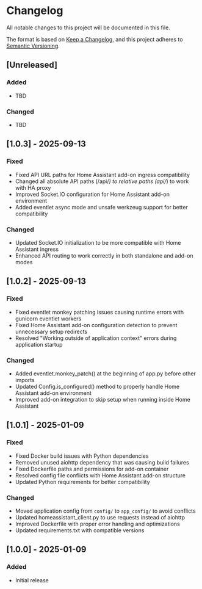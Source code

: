 # Changelog

All notable changes to this project will be documented in this file.

The format is based on [Keep a Changelog](https://keepachangelog.com/en/1.0.0/),
and this project adheres to [Semantic Versioning](https://semver.org/spec/v2.0.0.html).

## [Unreleased]

### Added

- TBD

### Changed

- TBD

## [1.0.3] - 2025-09-13

### Fixed

- Fixed API URL paths for Home Assistant add-on ingress compatibility
- Changed all absolute API paths (/api/*) to relative paths (api/*) to work with HA proxy
- Improved Socket.IO configuration for Home Assistant add-on environment
- Added eventlet async mode and unsafe werkzeug support for better compatibility

### Changed

- Updated Socket.IO initialization to be more compatible with Home Assistant ingress
- Enhanced API routing to work correctly in both standalone and add-on modes

## [1.0.2] - 2025-09-13

### Fixed

- Fixed eventlet monkey patching issues causing runtime errors with gunicorn eventlet workers
- Fixed Home Assistant add-on configuration detection to prevent unnecessary setup redirects
- Resolved "Working outside of application context" errors during application startup

### Changed

- Added eventlet.monkey_patch() at the beginning of app.py before other imports
- Updated Config.is_configured() method to properly handle Home Assistant add-on environment
- Improved add-on integration to skip setup when running inside Home Assistant

## [1.0.1] - 2025-01-09

### Fixed

- Fixed Docker build issues with Python dependencies
- Removed unused aiohttp dependency that was causing build failures
- Fixed Dockerfile paths and permissions for add-on container
- Resolved config file conflicts with Home Assistant add-on structure
- Updated Python requirements for better compatibility

### Changed

- Moved application config from `config/` to `app_config/` to avoid conflicts
- Updated homeassistant_client.py to use requests instead of aiohttp
- Improved Dockerfile with proper error handling and optimizations
- Updated requirements.txt with compatible versions

## [1.0.0] - 2025-01-09

### Added

- Initial release

